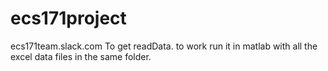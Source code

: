 # ecs171project
ecs171team.slack.com
To get readData. to work run it in matlab with all the excel data files in the same folder.